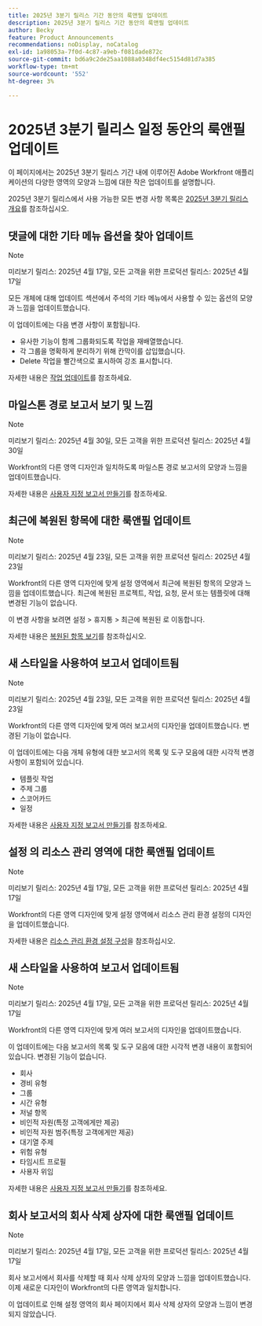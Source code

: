 ```yaml
---
title: 2025년 3분기 릴리스 기간 동안의 룩앤필 업데이트
description: 2025년 3분기 릴리스 기간 동안의 룩앤필 업데이트
author: Becky
feature: Product Announcements
recommendations: noDisplay, noCatalog
exl-id: 1a98053a-7f0d-4c87-a9eb-f081dade872c
source-git-commit: bd6a9c2de25aa1088a0348df4ec5154d81d7a385
workflow-type: tm+mt
source-wordcount: '552'
ht-degree: 3%

---
```


# 2025년 3분기 릴리스 일정 동안의 룩앤필 업데이트

이 페이지에서는 2025년 3분기 릴리스 기간 내에 이루어진 Adobe Workfront 애플리케이션의 다양한 영역의 모양과 느낌에 대한 작은 업데이트를 설명합니다.

2025년 3분기 릴리스에서 사용 가능한 모든 변경 사항 목록은 [2025년 3분기 릴리스 개요](/help/quicksilver/product-announcements/product-releases/25-q3-release-activity/25-q3-release-overview.md)를 참조하십시오.

## 댓글에 대한 기타 메뉴 옵션을 찾아 업데이트

>[!NOTE]
>
>미리보기 릴리스: 2025년 4월 17일, 모든 고객을 위한 프로덕션 릴리스: 2025년 4월 17일

모든 개체에 대해 업데이트 섹션에서 주석의 기타 메뉴에서 사용할 수 있는 옵션의 모양과 느낌을 업데이트했습니다.

이 업데이트에는 다음 변경 사항이 포함됩니다.

* 유사한 기능이 함께 그룹화되도록 작업을 재배열했습니다.
* 각 그룹을 명확하게 분리하기 위해 칸막이를 삽입했습니다.
* Delete 작업을 빨간색으로 표시하여 강조 표시합니다.

자세한 내용은 [작업 업데이트](/help/quicksilver/workfront-basics/updating-work-items-and-viewing-updates/update-work.md)를 참조하세요.


## 마일스톤 경로 보고서 보기 및 느낌

>[!NOTE]
>
>미리보기 릴리스: 2025년 4월 30일, 모든 고객을 위한 프로덕션 릴리스: 2025년 4월 30일

Workfront의 다른 영역 디자인과 일치하도록 마일스톤 경로 보고서의 모양과 느낌을 업데이트했습니다.

자세한 내용은 [사용자 지정 보고서 만들기](/help/quicksilver/reports-and-dashboards/reports/creating-and-managing-reports/create-custom-report.md)를 참조하세요.

## 최근에 복원된 항목에 대한 룩앤필 업데이트

>[!NOTE]
>
>미리보기 릴리스: 2025년 4월 23일, 모든 고객을 위한 프로덕션 릴리스: 2025년 4월 23일

Workfront의 다른 영역 디자인에 맞게 설정 영역에서 최근에 복원된 항목의 모양과 느낌을 업데이트했습니다. 최근에 복원된 프로젝트, 작업, 요청, 문서 또는 템플릿에 대해 변경된 기능이 없습니다.

이 변경 사항을 보려면 설정 > 휴지통 > 최근에 복원된 로 이동합니다.

자세한 내용은 [복원된 항목 보기](/help/quicksilver/administration-and-setup/manage-workfront/manage-deleted-items/view-restored-items.md)를 참조하십시오.

## 새 스타일을 사용하여 보고서 업데이트됨

>[!NOTE]
>
>미리보기 릴리스: 2025년 4월 23일, 모든 고객을 위한 프로덕션 릴리스: 2025년 4월 23일

Workfront의 다른 영역 디자인에 맞게 여러 보고서의 디자인을 업데이트했습니다. 변경된 기능이 없습니다.

이 업데이트에는 다음 개체 유형에 대한 보고서의 목록 및 도구 모음에 대한 시각적 변경 사항이 포함되어 있습니다.

* 템플릿 작업
* 주제 그룹
* 스코어카드
* 일정

자세한 내용은 [사용자 지정 보고서 만들기](/help/quicksilver/reports-and-dashboards/reports/creating-and-managing-reports/create-custom-report.md)를 참조하세요.

## 설정 의 리소스 관리 영역에 대한 룩앤필 업데이트

>[!NOTE]
>
>미리보기 릴리스: 2025년 4월 17일, 모든 고객을 위한 프로덕션 릴리스: 2025년 4월 17일

Workfront의 다른 영역 디자인에 맞게 설정 영역에서 리소스 관리 환경 설정의 디자인을 업데이트했습니다.

자세한 내용은 [리소스 관리 환경 설정 구성](/help/quicksilver/administration-and-setup/set-up-workfront/configure-system-defaults/configure-resource-mgmt-preferences.md)을 참조하십시오.

## 새 스타일을 사용하여 보고서 업데이트됨

>[!NOTE]
>
>미리보기 릴리스: 2025년 4월 17일, 모든 고객을 위한 프로덕션 릴리스: 2025년 4월 17일

Workfront의 다른 영역 디자인에 맞게 여러 보고서의 디자인을 업데이트했습니다.

이 업데이트에는 다음 보고서의 목록 및 도구 모음에 대한 시각적 변경 내용이 포함되어 있습니다. 변경된 기능이 없습니다.

* 회사
* 경비 유형
* 그룹
* 시간 유형
* 저널 항목
* 비인적 자원(특정 고객에게만 제공)
* 비인적 자원 범주(특정 고객에게만 제공)
* 대기열 주제
* 위험 유형
* 타임시트 프로필
* 사용자 위임

자세한 내용은 [사용자 지정 보고서 만들기](/help/quicksilver/reports-and-dashboards/reports/creating-and-managing-reports/create-custom-report.md)를 참조하세요.

## 회사 보고서의 회사 삭제 상자에 대한 룩앤필 업데이트

>[!NOTE]
>
>미리보기 릴리스: 2025년 4월 17일, 모든 고객을 위한 프로덕션 릴리스: 2025년 4월 17일

회사 보고서에서 회사를 삭제할 때 회사 삭제 상자의 모양과 느낌을 업데이트했습니다. 이제 새로운 디자인이 Workfront의 다른 영역과 일치합니다.

이 업데이트로 인해 설정 영역의 회사 페이지에서 회사 삭제 상자의 모양과 느낌이 변경되지 않았습니다.
